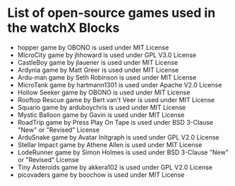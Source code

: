 # **List of open-source games used in the watchX Blocks**

* hopper game by OBONO is used under MIT License
* MicroCity game by jhhoward is used under GPL V3.0 License
* CastleBoy game by jlauener is used under MIT License
* Ardynia game by Matt Greer is used under MIT License
* Ardu-man game by Seth Robinson is used under MIT License
* MicroTank game by hartmann1301 is used under Apache V2.0 License
* Hollow Seeker game by OBONO is used under MIT License
* Rooftop Rescue game by Bert van't Veer is used under MIT License
* Squario game by arduboychris is used under MIT License
* Mystic Balloon game by Gavin is used under MIT License
* RoadTrip game by Press Play On Tape is used under BSD 3-Clause "New" or "Revised" License
* ArduSnake game by Avatar Initgraph is used under GPL V2.0 License
* Stellar Impact game by Athene Allen is used under MIT License
* LodeRunner game by Simon Holmes is used under BSD 3-Clause "New" or "Revised" License
* Tiny Asteroids game by akkera102 is used under GPL V2.0 License
* picovaders game by boochow is used under MIT License
